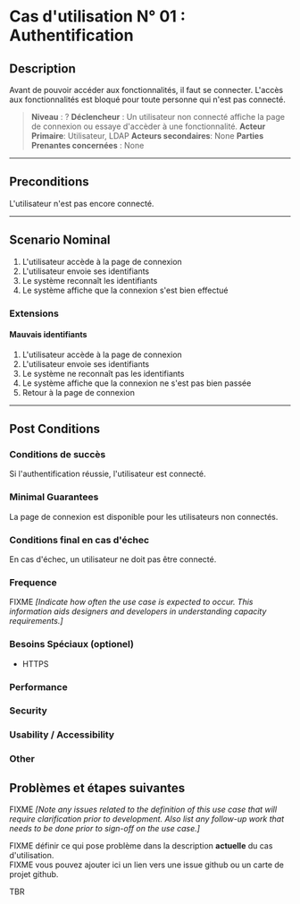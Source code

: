 # Cas d'utilisation N° 01 :  Authentification

##	Description

Avant de pouvoir accéder aux fonctionnalités, il faut se connecter. L'accès aux fonctionnalités est bloqué pour toute personne qui n'est pas connecté.

> **Niveau** : ? 
> **Déclencheur** : Un utilisateur non connecté affiche la page de connexion ou essaye d'accèder à une fonctionnalité.
> **Acteur Primaire**: Utilisateur, LDAP 
> **Acteurs secondaires**: None
> **Parties Prenantes concernées** : None 

___
 
 
## Preconditions

L'utilisateur n'est pas encore connecté.

___


## Scenario Nominal

1.	L'utilisateur accède à la page de connexion
2.	L'utilisateur envoie ses identifiants
3.	Le système reconnaît les identifiants
4.	Le système affiche que la connexion s'est bien effectué

###	Extensions
#### Mauvais identifiants

1. L'utilisateur accède à la page de connexion
2. L'utilisateur envoie ses identifiants
3. Le système ne reconnaît pas les identifiants
4. Le système affiche que la connexion ne s'est pas bien passée
5. Retour à la page de connexion

___


## Post Conditions
### Conditions de succès 
Si l'authentification réussie, l'utilisateur est connecté.

### Minimal Guarantees
La page de connexion est disponible pour les utilisateurs non connectés. 

### Conditions final en cas d'échec
En cas d'échec, un utilisateur ne doit pas être connecté.

### Frequence
FIXME _[Indicate how often the use case is expected to occur. This information aids designers and developers in understanding capacity requirements.]_   
### Besoins Spéciaux (optionel)  

 - HTTPS

### Performance  
###	Security  
###	Usability / Accessibility  
###	Other  

##	Problèmes et étapes suivantes  
FIXME _[Note any issues related to the definition of this use case that will require clarification prior to development. Also list any follow-up work that needs to be done prior to sign-off on the use case.]_  

FIXME définir ce qui pose problème dans la description **actuelle** du cas d'utilisation.  
FIXME vous pouvez ajouter ici un lien vers une issue github ou un carte de projet github.

TBR

